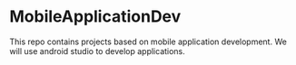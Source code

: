 # MobileApplicationDev
This repo contains projects based on mobile application development. We will use android studio to develop applications. 
